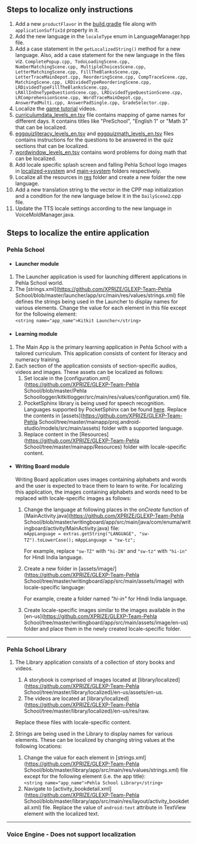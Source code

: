 ## Steps to localize only instructions
1. Add a new `productFlavor` in the [build.gradle](https://github.com/maqsoftware/Pehla-School/blob/newmaster/pehlaschool/proj.android-studio/app/build.gradle) file along with `applicationSuffixId` property in it.
2. Add the new language in the `localeType` enum in LanguageManager.hpp file.
3. Add a case statement in the `getLocalizedString()` method for a new language. Also, add a case statement for the new language in the files viz. `CompletePopup.cpp, TodoLoadingScene.cpp, NumberMatchingScene.cpp, MultipleChoicesScene.cpp, LetterMatchingScene.cpp, FillTheBlanksScene.cpp, LetterTraceMainDepot.cpp, ReorderingScene.cpp, CompTraceScene.cpp, MatchingScene.cpp, LRDividedTypeReorderingScene.cpp, LRDividedTypeFillTheBlanksScene.cpp, LRAllInOneTypeQuestionScene.cpp, LRDividedTypeQuestionScene.cpp, LRComprehensionScene.cpp, WordTraceMainDepot.cpp, AnswerPadMulti.cpp, AnswerPadSingle.cpp, GradeSelector.cpp.`
4. Localize the [game tutorial](https://github.com/maqsoftware/Pehla-School-Assets/tree/master/localized/tutorialvideo) videos.
4. [curriculumdata_levels_en.tsv](https://github.com/maqsoftware/Pehla-School-Assets/blob/master/localized/curriculumdata_en.tsv) file contains mapping of game names for different days. It contains titles like "PreSchool", "English 1" or "Math 3" that can be localized.
5. [eggquizliteracy_levels_en.tsv](https://github.com/maqsoftware/Pehla-School-Assets/blob/master/localized/games/eggquiz/eggquizliteracy_levels_en.tsv) and [eggquizmath_levels_en.tsv](https://github.com/maqsoftware/Pehla-School-Assets/blob/master/localized/games/eggquiz/eggquizmath_levels_en.tsv) files contains instructions for the questions to be answered in the quiz sections that can be localized.
6. [wordwindow_levels_en.tsv](https://github.com/maqsoftware/Pehla-School-Assets/blob/master/localized/games/wordwindow/wordwindow_level_en.tsv) contains word problems for doing math that can be localized.
7. Add locale specific splash screen and falling Pehla School logo images in [localized->system](https://github.com/maqsoftware/Pehla-School-Assets/tree/master/localized/system) and [main->system](https://github.com/maqsoftware/Pehla-School-Assets/tree/master/main/system) folders respectively.
8. Localize all the resources in [res](https://github.com/maqsoftware/Pehla-School/tree/newmaster/pehlaschool/proj.android-studio/app/src/english/res) folder and create a new folder the new language.
9. Add a new translation string to the vector in the CPP map initialization and a condition for the new language below it in the `DailyScene2`.cpp file.
10. Update the TTS locale settings according to the new language in VoiceMoldManager.java.

## Steps to localize the entire application

### Pehla School

* #### Launcher module
1. The Launcher application is used for launching different applications in Pehla School world.
2. The [strings.xml](https://github.com/XPRIZE/GLEXP-Team-Pehla School/blob/master/launcher/app/src/main/res/values/strings.xml) file defines the strings being used in the Launcher to display names for various elements. Change the value for each element in this file except for the following element:  
    `<string name="app_name">Kitkit Launcher</string>`

* #### Learning module
1. The Main App is the primary learning application in Pehla School with a tailored curriculum. This application consists of content for literacy and numeracy training.  
2. Each section of the application consists of section-specific audios, videos and images. These assets can be localized as follows:  
    1. Set locale in the [configuration.xml](https://github.com/XPRIZE/GLEXP-Team-Pehla School/blob/master/Pehla Schoollogger/kitkitlogger/src/main/res/values/configuration.xml) file.  
    2. PocketSphinx library is being used for speech recognition. Languages supported by PocketSphinx can be found [here](https://cmusphinx.github.io/wiki/download/). Replace the contents in [assets](https://github.com/XPRIZE/GLEXP-Team-Pehla School/tree/master/mainapp/proj.android-studio/models/src/main/assets) folder with a supported language.
    3. Replace content in the [Resources](https://github.com/XPRIZE/GLEXP-Team-Pehla School/tree/master/mainapp/Resources) folder with locale-specific content.  

* #### Writing Board module
  Writing Board application uses images containing alphabets and words and the user is expected to trace them to learn to write. For localizing this application, the images containing alphabets and words need to be replaced with locale-specific images as follows:
  
  1.  Change the language at following places in the _onCreate_ function of [MainActivity.java](https://github.com/XPRIZE/GLEXP-Team-Pehla School/blob/master/writingboard/app/src/main/java/com/enuma/writingboard/activity/MainActivity.java) file:  
          `mAppLanguage = extras.getString("LANGUAGE", "sw-TZ").toLowerCase();`
          `mAppLanguage = "sw-tz";`
     
       For example, replace `"sw-TZ"` with `"hi-IN"` and `"sw-tz"` with `"hi-in"` for Hindi India language.  

  2.  Create a new folder in [assets/image/](https://github.com/XPRIZE/GLEXP-Team-Pehla School/tree/master/writingboard/app/src/main/assets/image) with locale-specific language:
    
       For example, create a folder named _"hi-in"_ for Hindi India language.

  3.  Create locale-specific images similar to the images available in the [en-us](https://github.com/XPRIZE/GLEXP-Team-Pehla School/tree/master/writingboard/app/src/main/assets/image/en-us) folder and place them in the newly created locale-specific folder.
---
### Pehla School Library

  1. The Library application consists of a collection of story books and videos.  
  		1. A storybook is comprised of images located at [library/localized](https://github.com/XPRIZE/GLEXP-Team-Pehla School/tree/master/library/localized)/en-us/assets/en-us.  
  		2. The videos are located at [library/localized](https://github.com/XPRIZE/GLEXP-Team-Pehla School/tree/master/library/localized)/en-us/res/raw.  
        
      Replace these files with locale-specific content.  
  2. Strings are being used in the Library to display names for various elements. These can be localized by changing string values at the following locations:   
  		1. Change the value for each element in [strings.xml](https://github.com/XPRIZE/GLEXP-Team-Pehla School/blob/master/library/app/src/main/res/values/strings.xml) file except for the following element (i.e. the app title):  
  `<string name="app_name">Pehla School Library</string>`
  		2. Navigate to [activity_bookdetail.xml](https://github.com/XPRIZE/GLEXP-Team-Pehla School/blob/master/library/app/src/main/res/layout/activity_bookdetail.xml) file. Replace the value of `android:text` attribute in TextView element with the localized text.
___
### Voice Engine - Does not support localization
